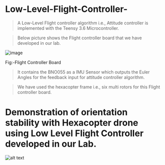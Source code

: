 # Low-Level-Flight-Controller-

>A Low-Level Flight controller algorithm i.e., Attitude controller is implemented with the Teensy 3.6 Microcontroller.

>Below picture shows the Flight controller board that we have developed in our lab.

![image](https://user-images.githubusercontent.com/54229744/151755858-3a8363e4-a574-4d92-9deb-ffa6c79cf693.png)

Fig:-Flight Controller Board

>It contains the BNO055 as a IMU Sensor which outputs the Euler Angles for the feedback input for attitude controller algorithm.

> We have used the hexacopter frame i.e., six multi rotors for this Flight controller board.

# Demonstration of orientation stability with Hexacopter drone using Low Level Flight Controller developed in our Lab.

![alt text](https://github.com/pranavpeddi1/Low-Level-Flight-Controller-/blob/main/Teensy_FC_Giff.gif)
